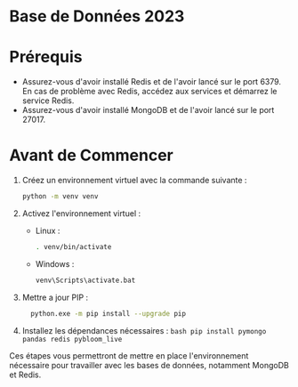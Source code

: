 # Base de Données 2023

# Prérequis

- Assurez-vous d'avoir installé Redis et de l'avoir lancé sur le port 6379. En cas de problème avec Redis, accédez aux services et démarrez le service Redis.
- Assurez-vous d'avoir installé MongoDB et de l'avoir lancé sur le port 27017.

# Avant de Commencer

1. Créez un environnement virtuel avec la commande suivante :
    ```bash
    python -m venv venv
    ```

2. Activez l'environnement virtuel :
    - Linux :
        ```bash
        . venv/bin/activate
        ```
    - Windows :
        ```bash
        venv\Scripts\activate.bat
        ```
  3. Mettre a jour PIP :
      ```bash
        python.exe -m pip install --upgrade pip
      ```      

5. Installez les dépendances nécessaires :
        ```bash
        pip install pymongo pandas redis pybloom_live
        ```

Ces étapes vous permettront de mettre en place l'environnement nécessaire pour travailler avec les bases de données, notamment MongoDB et Redis.
